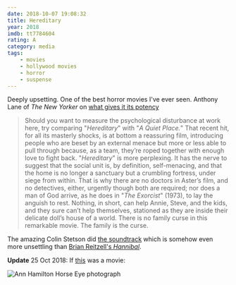 ```yaml
---
date: 2018-10-07 19:08:32
title: Hereditary
year: 2018
imdb: tt7784604
rating: A
category: media
tags:
    - movies
    - hollywood movies
    - horror
    - suspense
---
```


Deeply upsetting. One of the best horror movies I've ever seen. Anthony Lane of _The New Yorker_ on [what gives it its potency](https://www.newyorker.com/magazine/2018/06/18/hereditary-delivers-a-new-kind-of-horror)

> Should you want to measure the psychological disturbance at work here, try comparing "_Hereditary_" with "_A Quiet Place._" That recent hit, for all its masterly shocks, is at bottom a reassuring film, introducing people who are beset by an external menace but more or less able to pull through because, as a team, they’re roped together with enough love to fight back. "_Hereditary_" is more perplexing. It has the nerve to suggest that the social unit is, by definition, self-menacing, and that the home is no longer a sanctuary but a crumbling fortress, under siege from within. That is why there are no doctors in Aster’s film, and no detectives, either, urgently though both are required; nor does a man of God arrive, as he does in "_The Exorcist_" (1973), to lay the anguish to rest. Nothing, in short, can help Annie, Steve, and the kids, and they sure can’t help themselves, stationed as they are inside their delicate doll’s house of a world. There is no family curse in this remarkable movie. The family is the curse.

The amazing Colin Stetson did [the soundtrack](https://pitchfork.com/reviews/albums/colin-stetson-hereditary-original-motion-picture-soundtrack/) which is somehow even more unsettling than [Brian Reitzell's _Hannibal_](https://www.nytimes.com/2015/06/14/arts/television/hannibal-3-steps-to-tvs-scariest-soundtrack.html).

**Update** 25 Oct 2018: If [this](https://www.instagram.com/p/BpMx3Y_lYbO/?hl=en&taken-by=desmoinesartcenter) was a movie:

![Ann Hamilton Horse Eye photograph](/static/a/ann_hamilton.jpg)
